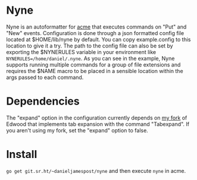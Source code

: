 # Nyne
Nyne is an autoformatter for [acme](http://acme.cat-v.org/) that executes commands on "Put" and "New" events. Configuration is done through a json formatted config file located at $HOME/lib/nyne by default. You can copy example.config to this location to give it a try. The path to the config file can also be set by exporting the $NYNERULES variable in your environment like `NYNERULES=/home/daniel/.nyne`. As you can see in the example, Nyne supports running multiple commands for a group of file extensions and requires the $NAME macro to be placed in a sensible location within the args passed to each command. 

# Dependencies
The "expand" option in the configuration currently depends on [my fork](https://github.com/danieljamespost/edwood/tree/expandtab) of Edwood that implements tab expansion with the command "Tabexpand". If you aren't using my fork, set the "expand" option to false.

# Install
`go get git.sr.ht/~danieljamespost/nyne` and then execute `nyne` in acme.